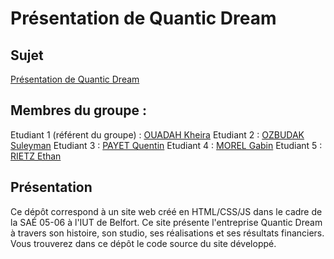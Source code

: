 # Présentation de Quantic Dream

## Sujet

[Présentation de Quantic Dream](https://quentin0312.github.io/QuanticDream/)

## Membres du groupe :

Etudiant 1 (référent du groupe) : [OUADAH Kheira](mailto:kheira.ouadah@edu.univ-fcomte.fr?subject=SAE_1_05_06)
Etudiant 2 : [OZBUDAK Suleyman](mailto:suleyman.ozbudak@edu.univ-fcomte.fr?subject=SAE_1_05_06)
Etudiant 3 : [PAYET Quentin](mailto:quentin.payet2@edu.univ-fcomte.fr?subject=SAE_1_05_06)
Etudiant 4 : [MOREL Gabin](mailto:gabien.morel2@edu.univ-fcomte.fr?subject=SAE_1_05_06)
Etudiant 5 : [RIETZ Ethan](mailto:ethan.rietz@edu.univ-fcomte.fr?subject=SAE_1_05_06)

## Présentation

Ce dépôt correspond à un site web créé en HTML/CSS/JS dans le cadre de la SAÉ 05-06 à l'IUT de Belfort. Ce site présente l'entreprise Quantic Dream à travers son histoire, son studio, ses réalisations et ses résultats financiers. Vous trouverez dans ce dépôt le code source du site développé.
